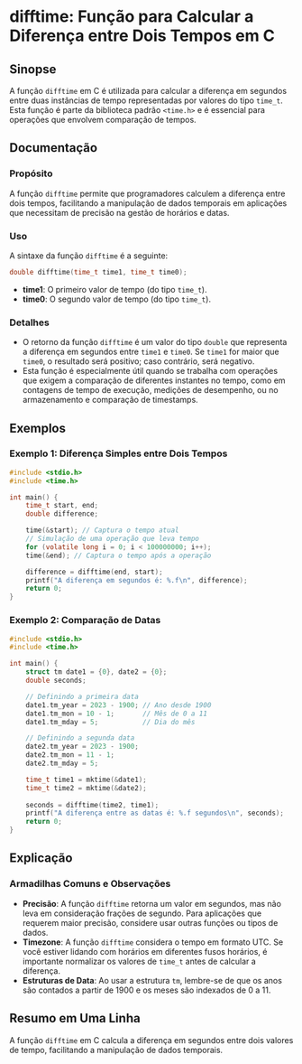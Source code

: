 <!--
Meta Description: # difftime: Função para Calcular a Diferença entre Dois Tempos em C ## Sinopse A função `difftime` em C é utilizada para calcular a diferença em segun...
Meta Keywords: difftime, função, tempo, diferença, time_t
-->

# difftime: Função para Calcular a Diferença entre Dois Tempos em C

## Sinopse
A função `difftime` em C é utilizada para calcular a diferença em segundos entre duas instâncias de tempo representadas por valores do tipo `time_t`. Esta função é parte da biblioteca padrão `<time.h>` e é essencial para operações que envolvem comparação de tempos.

## Documentação
### Propósito
A função `difftime` permite que programadores calculem a diferença entre dois tempos, facilitando a manipulação de dados temporais em aplicações que necessitam de precisão na gestão de horários e datas.

### Uso
A sintaxe da função `difftime` é a seguinte:

```c
double difftime(time_t time1, time_t time0);
```

- **time1**: O primeiro valor de tempo (do tipo `time_t`).
- **time0**: O segundo valor de tempo (do tipo `time_t`).

### Detalhes
- O retorno da função `difftime` é um valor do tipo `double` que representa a diferença em segundos entre `time1` e `time0`. Se `time1` for maior que `time0`, o resultado será positivo; caso contrário, será negativo.
- Esta função é especialmente útil quando se trabalha com operações que exigem a comparação de diferentes instantes no tempo, como em contagens de tempo de execução, medições de desempenho, ou no armazenamento e comparação de timestamps.

## Exemplos
### Exemplo 1: Diferença Simples entre Dois Tempos

```c
#include <stdio.h>
#include <time.h>

int main() {
    time_t start, end;
    double difference;

    time(&start); // Captura o tempo atual
    // Simulação de uma operação que leva tempo
    for (volatile long i = 0; i < 100000000; i++);
    time(&end); // Captura o tempo após a operação

    difference = difftime(end, start);
    printf("A diferença em segundos é: %.f\n", difference);
    return 0;
}
```

### Exemplo 2: Comparação de Datas

```c
#include <stdio.h>
#include <time.h>

int main() {
    struct tm date1 = {0}, date2 = {0};
    double seconds;

    // Definindo a primeira data
    date1.tm_year = 2023 - 1900; // Ano desde 1900
    date1.tm_mon = 10 - 1;       // Mês de 0 a 11
    date1.tm_mday = 5;           // Dia do mês

    // Definindo a segunda data
    date2.tm_year = 2023 - 1900;
    date2.tm_mon = 11 - 1;
    date2.tm_mday = 5;

    time_t time1 = mktime(&date1);
    time_t time2 = mktime(&date2);
    
    seconds = difftime(time2, time1);
    printf("A diferença entre as datas é: %.f segundos\n", seconds);
    return 0;
}
```

## Explicação
### Armadilhas Comuns e Observações
- **Precisão**: A função `difftime` retorna um valor em segundos, mas não leva em consideração frações de segundo. Para aplicações que requerem maior precisão, considere usar outras funções ou tipos de dados.
- **Timezone**: A função `difftime` considera o tempo em formato UTC. Se você estiver lidando com horários em diferentes fusos horários, é importante normalizar os valores de `time_t` antes de calcular a diferença.
- **Estruturas de Data**: Ao usar a estrutura `tm`, lembre-se de que os anos são contados a partir de 1900 e os meses são indexados de 0 a 11.

## Resumo em Uma Linha
A função `difftime` em C calcula a diferença em segundos entre dois valores de tempo, facilitando a manipulação de dados temporais.